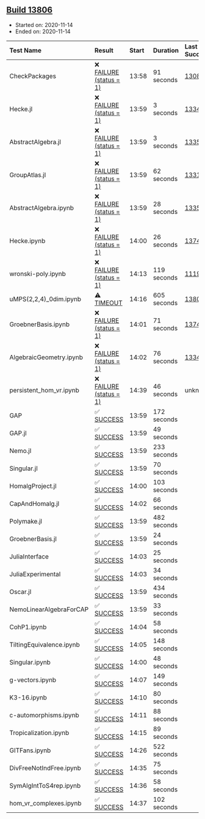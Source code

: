 ## [Build 13806](https://oscarci.mathematik.uni-kl.de/job/oscar/13806/)

* Started on: 2020-11-14
* Ended on: 2020-11-14

| Test Name    | Result | Start | Duration | Last Success | First Failure |
|:-------------|:-------|:------|:---------|:-------------|:--------------|
| CheckPackages | ❌ [FAILURE (status = 1)](https://oscarci.mathematik.uni-kl.de/job/oscar/13806/artifact/logs/build-13806/CheckPackages.log) | 13:58 | 91 seconds | [13085](https://oscarci.mathematik.uni-kl.de/job/oscar/13085/) | [13086](https://oscarci.mathematik.uni-kl.de/job/oscar/13086/) |
| Hecke.jl | ❌ [FAILURE (status = 1)](https://oscarci.mathematik.uni-kl.de/job/oscar/13806/artifact/logs/build-13806/Hecke.jl.log) | 13:59 | 3 seconds | [13341](https://oscarci.mathematik.uni-kl.de/job/oscar/13341/) | [13342](https://oscarci.mathematik.uni-kl.de/job/oscar/13342/) |
| AbstractAlgebra.jl | ❌ [FAILURE (status = 1)](https://oscarci.mathematik.uni-kl.de/job/oscar/13806/artifact/logs/build-13806/AbstractAlgebra.jl.log) | 13:59 | 3 seconds | [13355](https://oscarci.mathematik.uni-kl.de/job/oscar/13355/) | [13356](https://oscarci.mathematik.uni-kl.de/job/oscar/13356/) |
| GroupAtlas.jl | ❌ [FAILURE (status = 1)](https://oscarci.mathematik.uni-kl.de/job/oscar/13806/artifact/logs/build-13806/GroupAtlas.jl.log) | 13:59 | 62 seconds | [13311](https://oscarci.mathematik.uni-kl.de/job/oscar/13311/) | [13312](https://oscarci.mathematik.uni-kl.de/job/oscar/13312/) |
| AbstractAlgebra.ipynb | ❌ [FAILURE (status = 1)](https://oscarci.mathematik.uni-kl.de/job/oscar/13806/artifact/logs/build-13806/AbstractAlgebra.ipynb.log) | 13:59 | 28 seconds | [13355](https://oscarci.mathematik.uni-kl.de/job/oscar/13355/) | [13356](https://oscarci.mathematik.uni-kl.de/job/oscar/13356/) |
| Hecke.ipynb | ❌ [FAILURE (status = 1)](https://oscarci.mathematik.uni-kl.de/job/oscar/13806/artifact/logs/build-13806/Hecke.ipynb.log) | 14:00 | 26 seconds | [13749](https://oscarci.mathematik.uni-kl.de/job/oscar/13749/) | [13750](https://oscarci.mathematik.uni-kl.de/job/oscar/13750/) |
| wronski-poly.ipynb | ❌ [FAILURE (status = 1)](https://oscarci.mathematik.uni-kl.de/job/oscar/13806/artifact/logs/build-13806/wronski-poly.ipynb.log) | 14:13 | 119 seconds | [11192](https://oscarci.mathematik.uni-kl.de/job/oscar/11192/) | [11193](https://oscarci.mathematik.uni-kl.de/job/oscar/11193/) |
| uMPS(2,2,4)_0dim.ipynb | ⚠ [TIMEOUT](https://oscarci.mathematik.uni-kl.de/job/oscar/13806/artifact/logs/build-13806/uMPS-2-2-4-_0dim.ipynb.log) | 14:16 | 605 seconds | [13805](https://oscarci.mathematik.uni-kl.de/job/oscar/13805/) | [13806](https://oscarci.mathematik.uni-kl.de/job/oscar/13806/) |
| GroebnerBasis.ipynb | ❌ [FAILURE (status = 1)](https://oscarci.mathematik.uni-kl.de/job/oscar/13806/artifact/logs/build-13806/GroebnerBasis.ipynb.log) | 14:01 | 71 seconds | [13748](https://oscarci.mathematik.uni-kl.de/job/oscar/13748/) | [13749](https://oscarci.mathematik.uni-kl.de/job/oscar/13749/) |
| AlgebraicGeometry.ipynb | ❌ [FAILURE (status = 1)](https://oscarci.mathematik.uni-kl.de/job/oscar/13806/artifact/logs/build-13806/AlgebraicGeometry.ipynb.log) | 14:02 | 76 seconds | [13341](https://oscarci.mathematik.uni-kl.de/job/oscar/13341/) | [13342](https://oscarci.mathematik.uni-kl.de/job/oscar/13342/) |
| persistent_hom_vr.ipynb | ❌ [FAILURE (status = 1)](https://oscarci.mathematik.uni-kl.de/job/oscar/13806/artifact/logs/build-13806/persistent_hom_vr.ipynb.log) | 14:39 | 46 seconds | unknown | unknown |
| GAP | ✅ [SUCCESS](https://oscarci.mathematik.uni-kl.de/job/oscar/13806/artifact/logs/build-13806/GAP.log) | 13:59 | 172 seconds |  |  |
| GAP.jl | ✅ [SUCCESS](https://oscarci.mathematik.uni-kl.de/job/oscar/13806/artifact/logs/build-13806/GAP.jl.log) | 13:59 | 49 seconds |  |  |
| Nemo.jl | ✅ [SUCCESS](https://oscarci.mathematik.uni-kl.de/job/oscar/13806/artifact/logs/build-13806/Nemo.jl.log) | 13:59 | 233 seconds |  |  |
| Singular.jl | ✅ [SUCCESS](https://oscarci.mathematik.uni-kl.de/job/oscar/13806/artifact/logs/build-13806/Singular.jl.log) | 13:59 | 70 seconds |  |  |
| HomalgProject.jl | ✅ [SUCCESS](https://oscarci.mathematik.uni-kl.de/job/oscar/13806/artifact/logs/build-13806/HomalgProject.jl.log) | 14:00 | 103 seconds |  |  |
| CapAndHomalg.jl | ✅ [SUCCESS](https://oscarci.mathematik.uni-kl.de/job/oscar/13806/artifact/logs/build-13806/CapAndHomalg.jl.log) | 14:02 | 66 seconds |  |  |
| Polymake.jl | ✅ [SUCCESS](https://oscarci.mathematik.uni-kl.de/job/oscar/13806/artifact/logs/build-13806/Polymake.jl.log) | 13:59 | 482 seconds |  |  |
| GroebnerBasis.jl | ✅ [SUCCESS](https://oscarci.mathematik.uni-kl.de/job/oscar/13806/artifact/logs/build-13806/GroebnerBasis.jl.log) | 13:59 | 24 seconds |  |  |
| JuliaInterface | ✅ [SUCCESS](https://oscarci.mathematik.uni-kl.de/job/oscar/13806/artifact/logs/build-13806/JuliaInterface.log) | 14:03 | 25 seconds |  |  |
| JuliaExperimental | ✅ [SUCCESS](https://oscarci.mathematik.uni-kl.de/job/oscar/13806/artifact/logs/build-13806/JuliaExperimental.log) | 14:03 | 34 seconds |  |  |
| Oscar.jl | ✅ [SUCCESS](https://oscarci.mathematik.uni-kl.de/job/oscar/13806/artifact/logs/build-13806/Oscar.jl.log) | 13:59 | 434 seconds |  |  |
| NemoLinearAlgebraForCAP | ✅ [SUCCESS](https://oscarci.mathematik.uni-kl.de/job/oscar/13806/artifact/logs/build-13806/NemoLinearAlgebraForCAP.log) | 13:59 | 33 seconds |  |  |
| CohP1.ipynb | ✅ [SUCCESS](https://oscarci.mathematik.uni-kl.de/job/oscar/13806/artifact/logs/build-13806/CohP1.ipynb.log) | 14:04 | 58 seconds |  |  |
| TiltingEquivalence.ipynb | ✅ [SUCCESS](https://oscarci.mathematik.uni-kl.de/job/oscar/13806/artifact/logs/build-13806/TiltingEquivalence.ipynb.log) | 14:05 | 148 seconds |  |  |
| Singular.ipynb | ✅ [SUCCESS](https://oscarci.mathematik.uni-kl.de/job/oscar/13806/artifact/logs/build-13806/Singular.ipynb.log) | 14:00 | 48 seconds |  |  |
| g-vectors.ipynb | ✅ [SUCCESS](https://oscarci.mathematik.uni-kl.de/job/oscar/13806/artifact/logs/build-13806/g-vectors.ipynb.log) | 14:07 | 149 seconds |  |  |
| K3-16.ipynb | ✅ [SUCCESS](https://oscarci.mathematik.uni-kl.de/job/oscar/13806/artifact/logs/build-13806/K3-16.ipynb.log) | 14:10 | 80 seconds |  |  |
| c-automorphisms.ipynb | ✅ [SUCCESS](https://oscarci.mathematik.uni-kl.de/job/oscar/13806/artifact/logs/build-13806/c-automorphisms.ipynb.log) | 14:11 | 88 seconds |  |  |
| Tropicalization.ipynb | ✅ [SUCCESS](https://oscarci.mathematik.uni-kl.de/job/oscar/13806/artifact/logs/build-13806/Tropicalization.ipynb.log) | 14:15 | 89 seconds |  |  |
| GITFans.ipynb | ✅ [SUCCESS](https://oscarci.mathematik.uni-kl.de/job/oscar/13806/artifact/logs/build-13806/GITFans.ipynb.log) | 14:26 | 522 seconds |  |  |
| DivFreeNotIndFree.ipynb | ✅ [SUCCESS](https://oscarci.mathematik.uni-kl.de/job/oscar/13806/artifact/logs/build-13806/DivFreeNotIndFree.ipynb.log) | 14:35 | 75 seconds |  |  |
| SymAlgIntToS4rep.ipynb | ✅ [SUCCESS](https://oscarci.mathematik.uni-kl.de/job/oscar/13806/artifact/logs/build-13806/SymAlgIntToS4rep.ipynb.log) | 14:36 | 58 seconds |  |  |
| hom_vr_complexes.ipynb | ✅ [SUCCESS](https://oscarci.mathematik.uni-kl.de/job/oscar/13806/artifact/logs/build-13806/hom_vr_complexes.ipynb.log) | 14:37 | 102 seconds |  |  |
